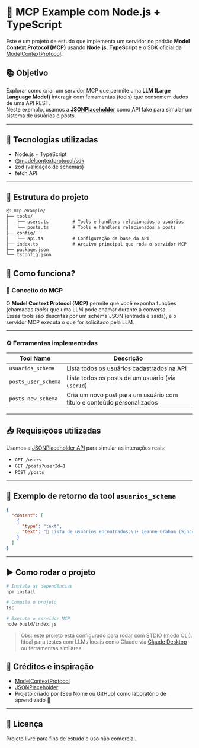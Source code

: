 # 🧠 MCP Example com Node.js + TypeScript

Este é um projeto de estudo que implementa um servidor no padrão **Model Context Protocol (MCP)** usando **Node.js**, **TypeScript** e o SDK oficial da [ModelContextProtocol](https://modelcontextprotocol.io).

## 📚 Objetivo

Explorar como criar um servidor MCP que permite uma **LLM (Large Language Model)** interagir com ferramentas (tools) que consomem dados de uma API REST.  
Neste exemplo, usamos a **[JSONPlaceholder](https://jsonplaceholder.typicode.com/)** como API fake para simular um sistema de usuários e posts.

---

## 🔧 Tecnologias utilizadas

- Node.js + TypeScript
- [@modelcontextprotocol/sdk](https://www.npmjs.com/package/@modelcontextprotocol/sdk)
- zod (validação de schemas)
- fetch API

---

## 📁 Estrutura do projeto


```markdown
📦 mcp-example/
├── tools/
│   ├── users.ts         # Tools e handlers relacionados a usuários
│   └── posts.ts         # Tools e handlers relacionados a posts
├── config/
│   └── api.ts           # Configuração da base da API
├── index.ts             # Arquivo principal que roda o servidor MCP
├── package.json
└── tsconfig.json
```

## 🚀 Como funciona?

### 🧠 Conceito do MCP

O **Model Context Protocol (MCP)** permite que você exponha funções (chamadas *tools*) que uma LLM pode chamar durante a conversa.  
Essas tools são descritas por um schema JSON (entrada e saída), e o servidor MCP executa o que for solicitado pela LLM.

---

### ⚙ Ferramentas implementadas

| Tool Name             | Descrição                                                                 |
|----------------------|---------------------------------------------------------------------------|
| `usuarios_schema`     | Lista todos os usuários cadastrados na API                               |
| `posts_user_schema`   | Lista todos os posts de um usuário (via `userId`)                         |
| `posts_new_schema`    | Cria um novo post para um usuário com título e conteúdo personalizados    |

---

## 📥 Requisições utilizadas

Usamos a [JSONPlaceholder API](https://jsonplaceholder.typicode.com/) para simular as interações reais:

- `GET /users`
- `GET /posts?userId=1`
- `POST /posts`

---

## 🧪 Exemplo de retorno da tool `usuarios_schema`

```json
{
  "content": [
    {
      "type": "text",
      "text": "👥 Lista de usuários encontrados:\n• Leanne Graham (Sincere@april.biz)\n• Ervin Howell (Shanna@melissa.tv)"
    }
  ]
}
````

---

## ▶️ Como rodar o projeto

```bash
# Instale as dependências
npm install

# Compile o projeto
tsc

# Execute o servidor MCP
node build/index.js
```

> Obs: este projeto está configurado para rodar com STDIO (modo CLI). Ideal para testes com LLMs locais como Claude via [Claude Desktop](https://github.com/johnsmithm/claude-desktop) ou ferramentas similares.


## 🧠 Créditos e inspiração

* [ModelContextProtocol](https://modelcontextprotocol.io/)
* [JSONPlaceholder](https://jsonplaceholder.typicode.com/)
* Projeto criado por \[Seu Nome ou GitHub] como laboratório de aprendizado 🚀

---

## 📄 Licença

Projeto livre para fins de estudo e uso não comercial.

```
